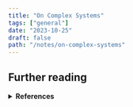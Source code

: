 ```yaml
---
title: "On Complex Systems"
tags: ["general"]
date: "2023-10-25"
draft: false
path: "/notes/on-complex-systems"
---
```


## Further reading
<details>
    <summary><strong>References</strong></summary>
    <br>

- [Thinking in Systems]()
</details>
<br />